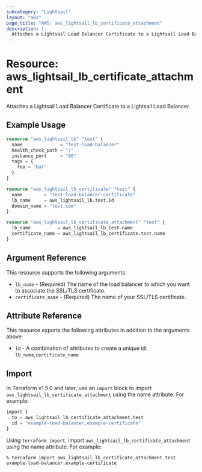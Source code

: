 ```yaml
---
subcategory: "Lightsail"
layout: "aws"
page_title: "AWS: aws_lightsail_lb_certificate_attachment"
description: |-
  Attaches a Lightsail Load Balancer Certificate to a Lightsail Load Balancer
---
```


# Resource: aws_lightsail_lb_certificate_attachment

Attaches a Lightsail Load Balancer Certificate to a Lightsail Load Balancer.

## Example Usage

```terraform
resource "aws_lightsail_lb" "test" {
  name              = "test-load-balancer"
  health_check_path = "/"
  instance_port     = "80"
  tags = {
    foo = "bar"
  }
}

resource "aws_lightsail_lb_certificate" "test" {
  name        = "test-load-balancer-certificate"
  lb_name     = aws_lightsail_lb.test.id
  domain_name = "test.com"
}

resource "aws_lightsail_lb_certificate_attachment" "test" {
  lb_name          = aws_lightsail_lb.test.name
  certificate_name = aws_lightsail_lb_certificate.test.name
}
```

## Argument Reference

This resource supports the following arguments:

* `lb_name` - (Required) The name of the load balancer to which you want to associate the SSL/TLS certificate.
* `certificate_name` - (Required) The name of your SSL/TLS certificate.

## Attribute Reference

This resource exports the following attributes in addition to the arguments above:

* `id` - A combination of attributes to create a unique id: `lb_name`,`certificate_name`

## Import

In Terraform v1.5.0 and later, use an `import` block to import `aws_lightsail_lb_certificate_attachment` using the name attribute. For example:

```terraform
import {
  to = aws_lightsail_lb_certificate_attachment.test
  id = "example-load-balancer,example-certificate"
}
```

Using `terraform import`, import `aws_lightsail_lb_certificate_attachment` using the name attribute. For example:

```console
% terraform import aws_lightsail_lb_certificate_attachment.test example-load-balancer,example-certificate
```
